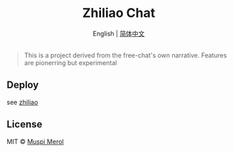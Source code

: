 <h1 align="center">Zhiliao Chat</h1>

<div align="center">English | <a href="./README.zh-CN.md">简体中文</a></div>

<br>

> This is a project derived from the free-chat's own narrative.
> Features are pionerring but experimental

## Deploy

see [zhiliao](https://github.com/CNSeniorious000/zhiliao)

## License

MIT © [Muspi Merol](./LICENSE)
